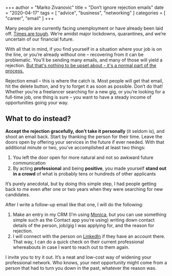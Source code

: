 +++
author = "Marko Zivanovic"
title = "Don’t ignore rejection emails"
date = "2020-04-17"
tags = [
    "advice", "business", "networking"
]
categories = [
    "career", "email"
]
+++

Many people are currently facing unemployment or have already been laid off. <a href="https://en.wikipedia.org/wiki/COVID-19_pandemic" target="_blank">Times are tough</a>. We’re amidst major lockdowns, quarantines, and we’re uncertain of our financial future.

With all that in mind, if you find yourself in a situation where your job is on the line, or you’re already without one – recovering from it can be problematic. You’ll be sending many emails, and many of those will yield a rejection. <a href="https://betterprogramming.pub/how-to-get-over-your-fear-of-rejection-and-apply-for-the-damn-job-already-ea93037e94ca" target="_blank">But that's nothing to be upset about - it's a normal part of the process.</a>

Rejection email – this is where the catch is. Most people will get that email, hit the delete button, and try to forget it as soon as possible. Don’t do that! Whether you’re a freelancer searching for a new gig, or you’re looking for a full-time job, one thing is sure – you want to have a steady income of opportunities going your way.

## What to do instead?

**Accept the rejection gracefully, don’t take it personally** (it seldom is), and shoot an email back. Start by thanking the person for their time. Leave the doors open by offering your services in the future if ever needed. With that additional minute or two, you’ve accomplished at least two things:

1. You left the door open for more natural and not so awkward future communication
2. By acting **professional** and being **positive**, you made yourself **stand out in a crowd** of what is probably tens or hundreds of other applicants

It’s purely anecdotal, but by doing this simple step, I had people getting back to me even after one or two years when they were searching for new candidates.

After I write a follow-up email like that one, I will do the following:

1. Make an entry in my CRM (I’m using <a href="https://www.monicahq.com/" target="_blank">Monica</a>, but you can use something simple such as the Contact app you’re using) writing down contact details of the person, job/gig I was applying for, and the reason for rejection.
2. I will connect with the person on <a href="https://www.linkedin.com/in/m4rkoziv4novic/" target="_blank">LinkedIn</a> if they have an account there. That way, I can do a quick check on their current professional whereabouts in case I want to reach out to them again.

I invite you to try it out. It’s a neat and low-cost way of widening your professional network. Who knows, your next opportunity might come from a person that had to turn you down in the past, whatever the reason was.